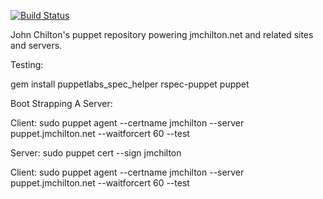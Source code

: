 [![Build Status](http://jenkins.jmchilton.net/job/jmchilton_puppet/badge/icon)](http://jenkins.jmchilton.net/job/jmchilton_puppet/)

John Chilton's puppet repository powering jmchilton.net and related
sites and servers.

Testing:

gem install puppetlabs_spec_helper rspec-puppet puppet


Boot Strapping A Server:

Client:
sudo puppet agent --certname jmchilton --server puppet.jmchilton.net --waitforcert 60 --test

Server:
sudo puppet cert --sign jmchilton  

Client:
sudo puppet agent --certname jmchilton --server puppet.jmchilton.net --waitforcert 60 --test
